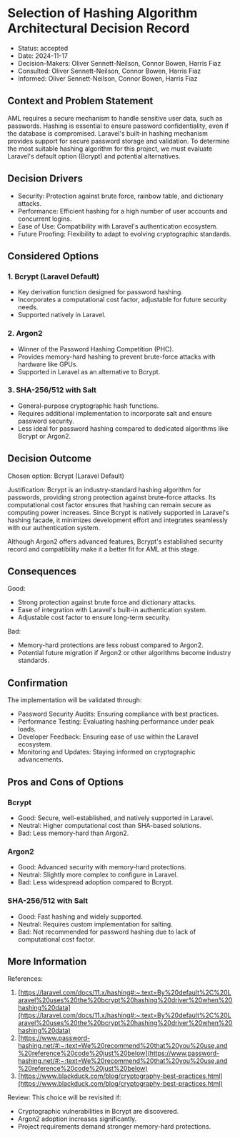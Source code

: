 # Selection of Hashing Algorithm Architectural Decision Record

* Status: accepted
* Date: 2024-11-17
* Decision-Makers: Oliver Sennett-Neilson, Connor Bowen, Harris Fiaz
* Consulted: Oliver Sennett-Neilson, Connor Bowen, Harris Fiaz
* Informed: Oliver Sennett-Neilson, Connor Bowen, Harris Fiaz

## Context and Problem Statement

AML requires a secure mechanism to handle sensitive user data, such as passwords. Hashing is essential to ensure password confidentiality, even if the database is compromised. Laravel's built-in hashing mechanism provides support for secure password storage and validation. To determine the most suitable hashing algorithm for this project, we must evaluate Laravel's default option (Bcrypt) and potential alternatives.

## Decision Drivers

* Security: Protection against brute force, rainbow table, and dictionary attacks.
* Performance: Efficient hashing for a high number of user accounts and concurrent logins.
* Ease of Use: Compatibility with Laravel's authentication ecosystem.
* Future Proofing: Flexibility to adapt to evolving cryptographic standards.

## Considered Options

### 1. Bcrypt (Laravel Default)
* Key derivation function designed for password hashing.
* Incorporates a computational cost factor, adjustable for future security needs.
* Supported natively in Laravel.

### 2. Argon2
* Winner of the Password Hashing Competition (PHC).
* Provides memory-hard hashing to prevent brute-force attacks with hardware like GPUs.
* Supported in Laravel as an alternative to Bcrypt.

### 3. SHA-256/512 with Salt
* General-purpose cryptographic hash functions.
* Requires additional implementation to incorporate salt and ensure password security.
* Less ideal for password hashing compared to dedicated algorithms like Bcrypt or Argon2.

## Decision Outcome

Chosen option: Bcrypt (Laravel Default)

Justification:
Bcrypt is an industry-standard hashing algorithm for passwords, providing strong protection against brute-force attacks. Its computational cost factor ensures that hashing can remain secure as computing power increases. Since Bcrypt is natively supported in Laravel's hashing facade, it minimizes development effort and integrates seamlessly with our authentication system.

Although Argon2 offers advanced features, Bcrypt's established security record and compatibility make it a better fit for AML at this stage.

## Consequences

Good:
* Strong protection against brute force and dictionary attacks.
* Ease of integration with Laravel's built-in authentication system.
* Adjustable cost factor to ensure long-term security.

Bad:
* Memory-hard protections are less robust compared to Argon2.
* Potential future migration if Argon2 or other algorithms become industry standards.

## Confirmation

The implementation will be validated through:
* Password Security Audits: Ensuring compliance with best practices.
* Performance Testing: Evaluating hashing performance under peak loads.
* Developer Feedback: Ensuring ease of use within the Laravel ecosystem.
* Monitoring and Updates: Staying informed on cryptographic advancements.

## Pros and Cons of Options

### Bcrypt
* Good: Secure, well-established, and natively supported in Laravel.
* Neutral: Higher computational cost than SHA-based solutions.
* Bad: Less memory-hard than Argon2.

### Argon2
* Good: Advanced security with memory-hard protections.
* Neutral: Slightly more complex to configure in Laravel.
* Bad: Less widespread adoption compared to Bcrypt.

### SHA-256/512 with Salt
* Good: Fast hashing and widely supported.
* Neutral: Requires custom implementation for salting.
* Bad: Not recommended for password hashing due to lack of computational cost factor.

## More Information

References:
1. [https://laravel.com/docs/11.x/hashing#:~:text=By%20default%2C%20Laravel%20uses%20the%20bcrypt%20hashing%20driver%20when%20hashing%20data](https://laravel.com/docs/11.x/hashing#:~:text=By%20default%2C%20Laravel%20uses%20the%20bcrypt%20hashing%20driver%20when%20hashing%20data)
2. [https://www.password-hashing.net/#:~:text=We%20recommend%20that%20you%20use,and%20reference%20code%20just%20below](https://www.password-hashing.net/#:~:text=We%20recommend%20that%20you%20use,and%20reference%20code%20just%20below)
3. [https://www.blackduck.com/blog/cryptography-best-practices.html](https://www.blackduck.com/blog/cryptography-best-practices.html)

Review:
This choice will be revisited if:
* Cryptographic vulnerabilities in Bcrypt are discovered.
* Argon2 adoption increases significantly.
* Project requirements demand stronger memory-hard protections.